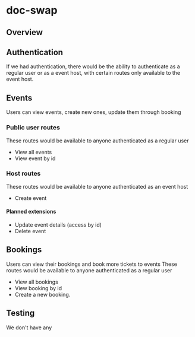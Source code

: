 # doc-swap

## Overview
## Authentication
If we had authentication, there would be the ability to authenticate as a regular user or as a event host, with certain routes only available to the event host.
## Events
Users can view events, create new ones, update them through booking
### Public user routes
These routes would be available to anyone authenticated as a regular user
- View all events
- View event by id
### Host routes
These routes would be available to anyone authenticated as an event host
- Create event
#### Planned extensions
- Update event details (access by id)
- Delete event
## Bookings
Users can view their bookings and book more tickets to events
These routes would be available to anyone authenticated as a regular user
- View all bookings
- View booking by id
- Create a new booking.
## Testing
We don't have any
